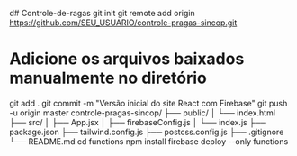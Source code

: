 d# Controle-de-ragas
git init
git remote add origin https://github.com/SEU_USUARIO/controle-pragas-sincop.git
# Adicione os arquivos baixados manualmente no diretório
git add .
git commit -m "Versão inicial do site React com Firebase"
git push -u origin master
controle-pragas-sincop/
├── public/
│   └── index.html
├── src/
│   ├── App.jsx
│   ├── firebaseConfig.js
│   └── index.js
├── package.json
├── tailwind.config.js
├── postcss.config.js
├── .gitignore
└── README.md
cd functions
npm install
firebase deploy --only functions
